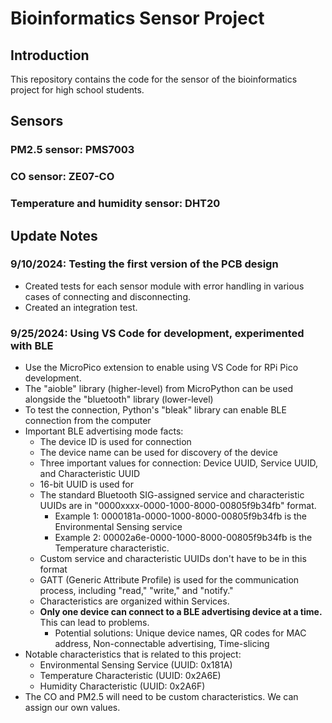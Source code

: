 # Bioinformatics Sensor Project

## Introduction
This repository contains the code for the sensor of the bioinformatics project for high school students.

## Sensors
### PM2.5 sensor: PMS7003
### CO sensor: ZE07-CO
### Temperature and humidity sensor: DHT20

## Update Notes
### 9/10/2024: Testing the first version of the PCB design
* Created tests for each sensor module with error handling in various cases of connecting and disconnecting.
* Created an integration test.

### 9/25/2024: Using VS Code for development, experimented with BLE
* Use the MicroPico extension to enable using VS Code for RPi Pico development. 
* The "aioble" library (higher-level) from MicroPython can be used alongside the "bluetooth" library (lower-level)
* To test the connection, Python's "bleak" library can enable BLE connection from the computer
* Important BLE advertising mode facts:
    * The device ID is used for connection
    * The device name can be used for discovery of the device
    * Three important values for connection: Device UUID, Service UUID, and Characteristic UUID
    * 16-bit UUID is used for 
    * The standard Bluetooth SIG-assigned service and characteristic UUIDs are in "0000xxxx-0000-1000-8000-00805f9b34fb" format.
        * Example 1: 0000181a-0000-1000-8000-00805f9b34fb is the Environmental Sensing service
        * Example 2: 00002a6e-0000-1000-8000-00805f9b34fb is the Temperature characteristic.
    * Custom service and characteristic UUIDs don't have to be in this format
    * GATT (Generic Attribute Profile) is used for the communication process, including "read," "write," and "notify."
    * Characteristics are organized within Services.
    * **Only one device can connect to a BLE advertising device at a time.** This can lead to problems.
        * Potential solutions: Unique device names, QR codes for MAC address, Non-connectable advertising, Time-slicing
* Notable characteristics that is related to this project:
    * Environmental Sensing Service (UUID: 0x181A)
    * Temperature Characteristic (UUID: 0x2A6E)
    * Humidity Characteristic (UUID: 0x2A6F)
* The CO and PM2.5 will need to be custom characteristics. We can assign our own values.